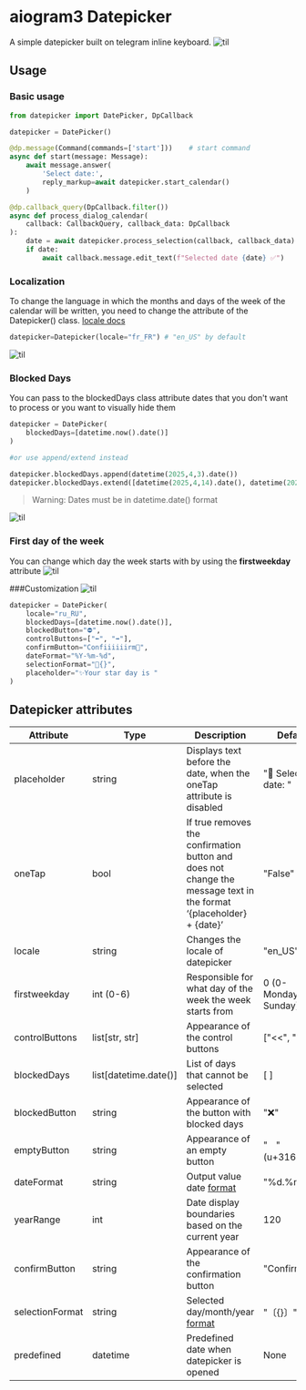 # aiogram3 Datepicker
A simple datepicker built on telegram inline keyboard.
![til](img/gif1.gif)
## Usage

### Basic usage
```python
from datepicker import DatePicker, DpCallback

datepicker = DatePicker()

@dp.message(Command(commands=['start']))    # start command
async def start(message: Message):
    await message.answer(
        'Select date:', 
        reply_markup=await datepicker.start_calendar()
    )

@dp.callback_query(DpCallback.filter())
async def process_dialog_calendar(
    callback: CallbackQuery, callback_data: DpCallback
):
    date = await datepicker.process_selection(callback, callback_data)
    if date:
        await callback.message.edit_text(f"Selected date {date} ✅")
```

### Localization

To change the language in which the months and days of the week of the calendar will be written, you need to change the attribute of the Datepicker() class.
[locale docs](https://docs.python.org/3/library/locale.html)

```python
datepicker=Datepicker(locale="fr_FR") # "en_US" by default
```
![til](img/locale.png)

### Blocked Days

You can pass to the blockedDays class attribute dates that you don't want to process or you want to visually hide them
```python
datepicker = DatePicker(
    blockedDays=[datetime.now().date()]
)

#or use append/extend instead

datepicker.blockedDays.append(datetime(2025,4,3).date())
datepicker.blockedDays.extend([datetime(2025,4,14).date(), datetime(2025,4,15).date()])
```
> Warning: Dates must be in datetime.date() format

![til](img/blocked.png)

### First day of the week
You can change which day the week starts with by using the **firstweekday** attribute
![til](img/weekday.png)

###Customization
![til](img/custom.png)
```python
datepicker = DatePicker(
    locale="ru_RU",
    blockedDays=[datetime.now().date()],
    blockedButton="⛔",
    controlButtons=["⬅", "➡"],
    confirmButton="Confiiiiiirm📌",
    dateFormat="%Y-%m-%d",
    selectionFormat="🍔{}",
    placeholder="✨Your star day is "
)
```
## Datepicker attributes

|Attribute|Type |Description|Default|
|---|---|---|---|
|placeholder| string | Displays text before the date, when the oneTap attribute is disabled|"📆 Selected date: "
|oneTap| bool|If true removes the confirmation button and does not change the message text in the format ‘{placeholder} + {date}’  |"False"
| locale| string | Changes the locale of datepicker | "en_US"
| firstweekday | int (0-6) | Responsible for what day of the week the week starts from | 0 (0-Monday, 6-Sunday)
| controlButtons | list[str, str] | Appearance of the control buttons | ["<<", ">>"]
| blockedDays | list[datetime.date()] | List of days that cannot be selected | [ ]
| blockedButton | string | Appearance of the button with blocked days | "❌"
| emptyButton | string | Appearance of an empty button | "ㅤ" (u+3164)
| dateFormat | string | Output value date [format](https://docs.python.org/3/library/datetime.html#strftime-and-strptime-behavior) | "%d.%m.%Y"
| yearRange | int | Date display boundaries based on the current year | 120
| confirmButton | string | Appearance of the confirmation button | "Confirm ✅"
| selectionFormat | string | Selected day/month/year [format](https://docs.python.org/3/library/stdtypes.html#str.format) |  "〔{}〕"
| predefined| datetime | Predefined date when datepicker is opened | None
